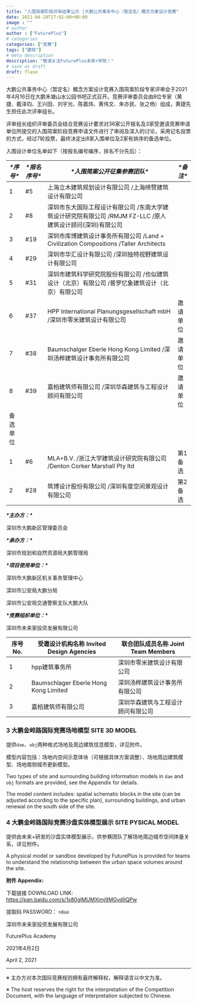 ```yaml
---
title: "入围简案阶段评审结果公示 |大鹏公共事务中心（暂定名）概念方案设计竞赛"
date: 2021-04-20T17:02:00+08:00
image : ""
# author
author : ["FuturePlus"]
# categories
categories: ["竞赛"]
tags: ["建筑"]
# meta description
description: "敬请关注FuturePlus未来+学院！"
# save as draft
draft: flase
---
```


大鹏公共事务中心（暂定名）概念方案设计竞赛入围简案阶段专家评审会于2021年4月16日在大鹏禾塘山水公园书吧正式召开。竞赛评审委员会由8位专家（黄捷、戴泽钧、王兴田、刘宇光、陈嘉炜、黄伟文、朱亦民、张之杨）组成，黄捷先生担任此次评审组长。

 

评审组长组织评审委员会结合竞赛设计要求对36家公开报名及3家受邀请竞赛申请单位所提交的入围简案阶段竞赛申请文件进行了审阅及深入的讨论，采用记名投票的方式，经过7轮投票，最终决定出8家入围单位及2家有排序的备选单位。

 

入围设计单位名单如下（按报名编号编序，排名不分先后）：

| ***\*序号\**** | ***\*报名序号\**** | ***\*入围简案公开征集参赛团队\****                           | ***\*备注\**** |
| -------------- | ------------------ | ------------------------------------------------------------ | -------------- |
| 1              | #5                 | 上海立木建筑规划设计有限公司 /上海缔赞建筑设计有限公司       |                |
| 2              | #8                 | 深圳市东大国际工程设计有限公司 /东南大学建筑设计研究院有限公司 /RMJM FZ-LLC /原人建筑设计顾问(深圳)有限公司 |                |
| 3              | #19                | 深圳市库博建筑设计事务所有限公司 /Land + Civilization Compositions /Taller Architects |                |
| 4              | #29                | 深圳市华汇设计有限公司 /深圳独特视野建筑设计有限公司         |                |
| 5              | #31                | 深圳市建筑科学研究院股份有限公司 /也似建筑设计（北京）有限公司 /普罗忆象建筑设计（北京）有限公司 |                |
| 6              | #37                | HPP International Planungsgesellschaft mbH /深圳市零米建筑设计有限公司 | 邀请单位       |
| 7              | #38                | Baumschalger Eberle Hong Kong Limited /深圳汤桦建筑设计事务所有限公司 | 邀请单位       |
| 8              | #39                | 嘉柏建筑师有限公司 /深圳华森建筑与工程设计顾问有限公司       | 邀请单位       |
| 备选单位       |                    |                                                              |                |
| 1              | #6                 | MLA+B.V. /浙江大学建筑设计研究院有限公司 /Denton Corker Marshall Pty ltd | 第1备选        |
| 2              | #28                | 筑博设计股份有限公司 /深圳有度空间景观设计有限公司           | 第2备选        |

 

***\*主办方：\****

深圳市大鹏新区管理委员会

***\*承办方：\****

深圳市规划和自然资源局大鹏管理局

***\*项目使用单位：\****

深圳市大鹏新区机关事务管理中心

深圳市公安局大鹏分局

深圳市公安局交通警察支队大鹏大队

***\*竞赛组织单位：\****

深圳市未来家投资发展有限公司

| 序号  No. | 受邀设计机构名称  Invited Design Agencies | 联合团队成员名称  Joint  Team Members |
| --------- | ----------------------------------------- | ------------------------------------- |
| 1         | hpp建筑事务所                             | 深圳市零米建筑设计有限公司            |
| 2         | Baumschlager Eberle  Hong Kong Limited    | 深圳汤桦建筑设计事务所有限公司        |
| 3         | 嘉柏建筑师有限公司                        | 深圳华森建筑与工程设计顾问有限公司    |



### 3 大鹏金岭路国际竞赛场地模型 SITE 3D MODEL

提供`dae`、`obj`两种格式场地及周边建筑信息模型，详见附件。

模型内容包括：场地内空间示意体块（可根据具体方案调整）、场地周边建筑模型、场地南侧城市更新模型。

Two types of site and surrounding building information models in `dae` and `obj` formats are provided, see the Appendix for details.

The model content includes: spatial schematic blocks in the site (can be adjusted according to the specific plan), surrounding buildings, and urban renewal on the south side of the site.

### 4 大鹏金岭路国际竞赛沙盘实体模型展示 SITE PYSICAL MODEL

提供由未来+研发的沙盘实体模型展示，供参赛团队了解场地周边城市空间体量关系，详见附件。

A physical model or sandbox developed by FuturePlus is provided for teams to understand the relationship between the urban space volumes around the site.



**附件 Appendix:**

下载链接 DOWNLOAD LINK: https://pan.baidu.com/s/1s80glMUMXimj9MGvdIIQPw

提取码 PASSWORD： `n8ao`



深圳市未来家投资发展有限公司

FuturePlus Academy

2021年4月2日

April 2, 2021


---
※ 主办方对本次国际竞赛规则拥有最终解释权，解释语言以中文为准。

※ The host reserves the right for the interpretation of the Competition Document, with the language of interpretation subjected to Chinese.